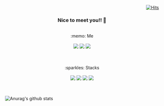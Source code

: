 <div align="right">
    
[![Hits](https://hits.seeyoufarm.com/api/count/incr/badge.svg?url=https%3A%2F%2Fgithub.com%2Fnackwon%2Fhit-counter&count_bg=%2364C4D7&title_bg=%23555555&icon=&icon_color=%23E7E7E7&title=today&edge_flat=false)](https://github.com/nackwon)
</div>

<div align="center"> 
    
   ### Nice to meet you!! :punch: 
</div>
<br>

<div align="center">   :memo: Me </div>
<br>
<div align="center">
<img src="https://img.shields.io/badge/-BLOG-20C997?style=flat-square&logo=Blogger&logoColor=white"/></a>
<img src="https://img.shields.io/badge/-Nackwon-000000?style=flat-square&logo=Instagram&logoColor=white"/></a>
<img src="https://img.shields.io/badge/-ahwk321@gmail.com-EA4335?style=flat-square&logo=Gmail&logoColor=white"/></a>
</div>

<br>
<br>
<br>
<div align="center"> :sparkles: Stacks </div> 
<br>
<div align="center"> 
<img src="https://img.shields.io/badge/-Java-007396?style=flat-square&logo=Java&logoColor=white"/></a>
<img src="https://img.shields.io/badge/-JavaScript-F7DF1E?style=flat-square&logo=JavaScript&logoColor=white"/></a>
<img src="https://img.shields.io/badge/-HTML5-E34F26?style=flat-square&logo=HTML5&logoColor=white"/></a>
<img src="https://img.shields.io/badge/-MySQL-4479A1?style=flat-square&logo=MySQL&logoColor=white"/></a>
</div>

<br>
<br>
    
![Anurag's github stats](https://github-readme-stats.vercel.app/api?username=nackwon&show_icons=true&theme=material-palenight)

